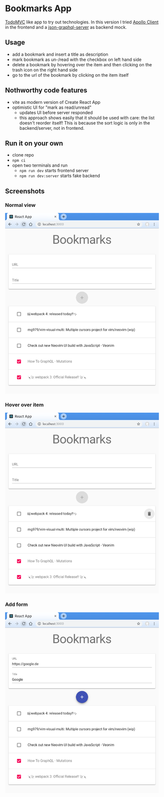 # Bookmarks App

[TodoMVC](http://todomvc.com/) like app to try out technologies. In this version I tried [Apollo Client](https://www.apollographql.com/client/) in the frontend and a [json-graphql-server](https://github.com/marmelab/json-graphql-server) as backend mock.

## Usage

-   add a bookmark and insert a title as description
-   mark bookmark as un-/read with the checkbox on left hand side
-   delete a bookmark by hovering over the item and then clicking on the trash icon on the right hand side
-   go to the url of the bookmark by clicking on the item itself

## Nothworthy code features

-   vite as modern version of Create React App
-   optimistic UI for "mark as read/unread"
    -   updates UI before server responded
    -   this approach shows easily that it should be used with care: the list doesn't reorder itself! This is because the sort logic is only in the backend/server, not in frontend.

## Run it on your own

-   clone repo
-   `npm ci`
-   open two terminals and run
    -   `npm run dev` starts frontend server
    -   `npm run dev:server` starts fake backend

## Screenshots

### Normal view

![normal view](./images/normal.png)

### Hover over item

![hover over item](./images/hover.png)

### Add form

![add form](./images/add.png)
